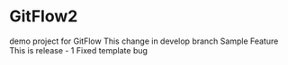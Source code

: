 # GitFlow2
demo project for GitFlow
This change in develop branch
Sample Feature
This is release - 1
Fixed template bug